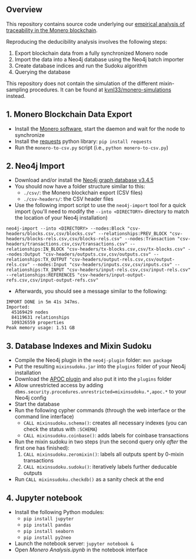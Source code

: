 ## Overview

This repository contains source code underlying our [empirical analysis of traceability in the Monero blockchain](https://arxiv.org/pdf/1704.04299.pdf).

Reproducing the deducibility analysis involves the following steps:

1. Export blockchain data from a fully synchronized Monero node
2. Import the data into a Neo4j database using the Neo4j batch importer
3. Create database indices and run the Sudoku algorithm
4. Querying the database

This repository does not contain the simulation of the different mixin-sampling procedures. It can be found at [kvnl33/monero-simulations](https://github.com/kvnl33/monero-simulations) instead.


## 1. Monero Blockchain Data Export

- Install the [Monero software](https://github.com/monero-project/monero/releases), start the daemon and wait for the node to synchronize
- Install the [requests](https://pypi.python.org/pypi/requests) python library: `pip install requests`
- Run the `monero-to-csv.py` script (i.e., `python monero-to-csv.py`)


## 2. Neo4j Import

- Download and/or install the [Neo4j graph database v3.4.5](https://neo4j.com/download-thanks/?edition=community&release=3.4.5&flavour=unix)
- You should now have a folder structure similar to this:
    - `./csv/`: the Monero blockchain export (CSV files)
    - `./csv-headers/`: the CSV header files
- Use the following import script to use the `neo4j-import` tool for a quick import (you'll need to modify the `--into <DIRECTORY>` directory to match the location of your Neo4j installation)

```
neo4j-import --into <DIRECTORY> --nodes:Block "csv-headers/blocks.csv,csv/blocks.csv" --relationships:PREV_BLOCK "csv-headers/blocks-rels.csv,csv/blocks-rels.csv" --nodes:Transaction "csv-headers/transactions.csv,csv/transactions.csv" --relationships:IN_BLOCK "csv-headers/tx-blocks.csv,csv/tx-blocks.csv" --nodes:Output "csv-headers/outputs.csv,csv/outputs.csv" --relationships:TX_OUTPUT "csv-headers/output-rels.csv,csv/output-rels.csv" --nodes:Input "csv-headers/inputs.csv,csv/inputs.csv" --relationships:TX_INPUT "csv-headers/input-rels.csv,csv/input-rels.csv" --relationships:REFERENCES "csv-headers/input-output-refs.csv,csv/input-output-refs.csv"
```

- Afterwards, you should see a message similar to the following:
```
IMPORT DONE in 5m 41s 347ms.
Imported:
  45169429 nodes
  84119631 relationships
  109326559 properties
Peak memory usage: 1.51 GB
```


## 3. Database Indexes and Mixin Sudoku

- Compile the Neo4j plugin in the `neo4j-plugin` folder: `mvn package`
- Put the resulting `mixinsudoku.jar` into the `plugins` folder of your Neo4j installation
- Download the [APOC plugin](https://github.com/neo4j-contrib/neo4j-apoc-procedures/releases/3.2.0.4) and also put it into the `plugins` folder
- Allow unrestricted access by adding `dbms.security.procedures.unrestricted=mixinsudoku.*,apoc.*` to your Neo4j config
- Start the database
- Run the following cypher commands (through the web interface or the command line interface)
    - `CALL mixinsudoku.schema()`: creates all necessary indexes (you can check the status with `:SCHEMA`)
    - `CALL mixinsudoku.coinbase()`: adds labels for coinbase transactions
- Run the mixin sudoku in two steps (run the second query only *after* the first one has finished):
    1. `CALL mixinsudoku.zeromixin()`: labels all outputs spent by 0-mixin transactions
    2. `CALL mixinsudoku.sudoku()`: iteratively labels further deducable outputs
- Run `CALL mixinsudoku.checkdb()` as a sanity check at the end


## 4. Jupyter notebook

- Install the following Python modules:
    - `pip install jupyter`
    - `pip install pandas`
    - `pip install seaborn`
    - `pip install py2neo`
- Launch the notebook server: `jupyter notebook &`
- Open *Monero Analysis.ipynb* in the notebook interface
